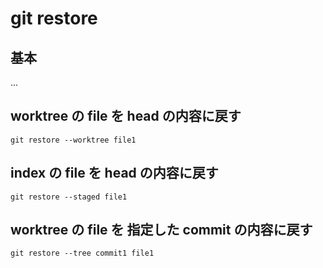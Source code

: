 
# git restore


## 基本

...



## worktree の file を head の内容に戻す

```
git restore --worktree file1
```


## index の file を head の内容に戻す

```
git restore --staged file1
```


## worktree の file を 指定した commit の内容に戻す

```
git restore --tree commit1 file1
```



